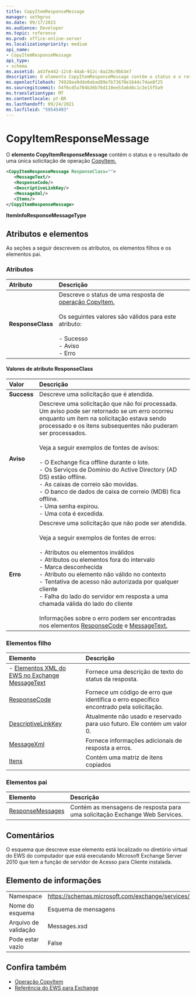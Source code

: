 ```yaml
---
title: CopyItemResponseMessage
manager: sethgros
ms.date: 09/17/2015
ms.audience: Developer
ms.topic: reference
ms.prod: office-online-server
ms.localizationpriority: medium
api_name:
- CopyItemResponseMessage
api_type:
- schema
ms.assetid: a43fe442-12c8-44ab-912c-8a226c9bb3e7
description: O elemento CopyItemResponseMessage contém o status e o resultado de uma única solicitação de operação CopyItem.
ms.openlocfilehash: 74928ea9dde0abad89e7b73670e1644c74ae8f25
ms.sourcegitcommit: 54f6cd5a704b36b76d110ee53a6d6c1c3e15f5a9
ms.translationtype: MT
ms.contentlocale: pt-BR
ms.lasthandoff: 09/24/2021
ms.locfileid: "59545493"
---
```

# <a name="copyitemresponsemessage"></a>CopyItemResponseMessage

O **elemento CopyItemResponseMessage** contém o status e o resultado de uma única solicitação de operação [CopyItem.](copyitem-operation.md) 
  
```xml
<CopyItemResponseMessage ResponseClass="">
   <MessageText/>
   <ResponseCode/>
   <DescriptiveLinkKey/>
   <MessageXml/>
   <Items/>
</CopyItemResponseMessage>
```

 **ItemInfoResponseMessageType**
## <a name="attributes-and-elements"></a>Atributos e elementos

As seções a seguir descrevem os atributos, os elementos filhos e os elementos pai.
  
### <a name="attributes"></a>Atributos

|**Atributo**|**Descrição**|
|:-----|:-----|
|**ResponseClass** <br/> | Descreve o status de uma resposta de [operação CopyItem.](copyitem-operation.md)<br/><br/>Os seguintes valores são válidos para este atributo:<br/><br/>- Sucesso  <br/>- Aviso  <br/>- Erro  <br/> |
   
#### <a name="responseclass-attribute-values"></a>Valores de atributo ResponseClass

|**Valor**|**Descrição**|
|:-----|:-----|
|**Success** <br/> |Descreve uma solicitação que é atendida.  <br/> |
|**Aviso** <br/> | Descreve uma solicitação que não foi processada. Um aviso pode ser retornado se um erro ocorreu enquanto um item na solicitação estava sendo processado e os itens subsequentes não puderam ser processados.<br/><br/>Veja a seguir exemplos de fontes de avisos:<br/><br/>- O Exchange fica offline durante o lote.  <br/>- Os Serviços de Domínio do Active Directory (AD DS) estão offline.  <br/>- As caixas de correio são movidas.  <br/>- O banco de dados de caixa de correio (MDB) fica offline.  <br/>- Uma senha expirou.  <br/>- Uma cota é excedida.  <br/> |
|**Erro** <br/> | Descreve uma solicitação que não pode ser atendida.<br/><br/>Veja a seguir exemplos de fontes de erros:  <br/><br/>- Atributos ou elementos inválidos  <br/>- Atributos ou elementos fora do intervalo  <br/>- Marca desconhecida  <br/>- Atributo ou elemento não válido no contexto  <br/>- Tentativa de acesso não autorizada por qualquer cliente  <br/>- Falha do lado do servidor em resposta a uma chamada válida do lado do cliente<br/><br/>Informações sobre o erro podem ser encontradas nos elementos [ResponseCode](responsecode.md) e [MessageText.](messagetext.md)  <br/> |
   
### <a name="child-elements"></a>Elementos filho

|**Elemento**|**Descrição**|
|:-----|:-----|
|- [Elementos XML do EWS no Exchange](ews-xml-elements-in-exchange.md) <br/> [MessageText](messagetext.md) <br/> |Fornece uma descrição de texto do status da resposta.  <br/> |
|[ResponseCode](responsecode.md) <br/> |Fornece um código de erro que identifica o erro específico encontrado pela solicitação.  <br/> |
|[DescriptiveLinkKey](descriptivelinkkey.md) <br/> |Atualmente não usado e reservado para uso futuro. Ele contém um valor 0.  <br/> |
|[MessageXml](messagexml.md) <br/> |Fornece informações adicionais de resposta a erros.  <br/> |
|[Itens](items.md) <br/> |Contém uma matriz de itens copiados  <br/> |
   
### <a name="parent-elements"></a>Elementos pai

|**Elemento**|**Descrição**|
|:-----|:-----|
|[ResponseMessages](responsemessages.md) <br/> |Contém as mensagens de resposta para uma solicitação Exchange Web Services.  <br/> |
   
## <a name="remarks"></a>Comentários

O esquema que descreve esse elemento está localizado no diretório virtual do EWS do computador que está executando Microsoft Exchange Server 2010 que tem a função de servidor de Acesso para Cliente instalada.
  
## <a name="element-information"></a>Elemento de informações

|||
|:-----|:-----|
|Namespace  <br/> |https://schemas.microsoft.com/exchange/services/2006/messages  <br/> |
|Nome do esquema  <br/> |Esquema de mensagens  <br/> |
|Arquivo de validação  <br/> |Messages.xsd  <br/> |
|Pode estar vazio  <br/> |False  <br/> |
   
## <a name="see-also"></a>Confira também

- [Operação CopyItem](copyitem-operation.md)
- [Referência do EWS para Exchange](ews-reference-for-exchange.md)

